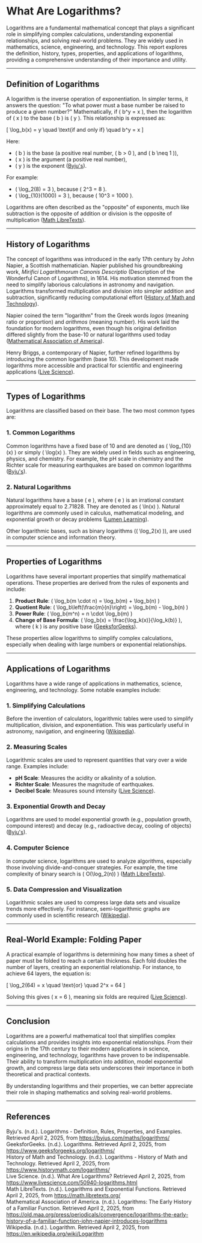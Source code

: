 # What Are Logarithms?

Logarithms are a fundamental mathematical concept that plays a significant role in simplifying complex calculations, understanding exponential relationships, and solving real-world problems. They are widely used in mathematics, science, engineering, and technology. This report explores the definition, history, types, properties, and applications of logarithms, providing a comprehensive understanding of their importance and utility.

---

## Definition of Logarithms

A logarithm is the inverse operation of exponentiation. In simpler terms, it answers the question: "To what power must a base number be raised to produce a given number?" Mathematically, if \( b^y = x \), then the logarithm of \( x \) to the base \( b \) is \( y \). This relationship is expressed as:

\[
\log_b(x) = y \quad \text{if and only if} \quad b^y = x
\]

Here:
- \( b \) is the base (a positive real number, \( b > 0 \), and \( b \neq 1 \)),
- \( x \) is the argument (a positive real number),
- \( y \) is the exponent ([Byju's](https://byjus.com/maths/logarithms/)).

For example:
- \( \log_2(8) = 3 \), because \( 2^3 = 8 \).
- \( \log_{10}(1000) = 3 \), because \( 10^3 = 1000 \).

Logarithms are often described as the "opposite" of exponents, much like subtraction is the opposite of addition or division is the opposite of multiplication ([Math LibreTexts](https://math.libretexts.org/)).

---

## History of Logarithms

The concept of logarithms was introduced in the early 17th century by John Napier, a Scottish mathematician. Napier published his groundbreaking work, *Mirifici Logarithmorum Canonis Descriptio* (Description of the Wonderful Canon of Logarithms), in 1614. His motivation stemmed from the need to simplify laborious calculations in astronomy and navigation. Logarithms transformed multiplication and division into simpler addition and subtraction, significantly reducing computational effort ([History of Math and Technology](https://www.historymath.com/logarithms/)).

Napier coined the term "logarithm" from the Greek words *logos* (meaning ratio or proportion) and *arithmos* (meaning number). His work laid the foundation for modern logarithms, even though his original definition differed slightly from the base-10 or natural logarithms used today ([Mathematical Association of America](https://old.maa.org/press/periodicals/convergence/logarithms-the-early-history-of-a-familiar-function-john-napier-introduces-logarithms)).

Henry Briggs, a contemporary of Napier, further refined logarithms by introducing the common logarithm (base 10). This development made logarithms more accessible and practical for scientific and engineering applications ([Live Science](https://www.livescience.com/50940-logarithms.html)).

---

## Types of Logarithms

Logarithms are classified based on their base. The two most common types are:

### 1. Common Logarithms
Common logarithms have a fixed base of 10 and are denoted as \( \log_{10}(x) \) or simply \( \log(x) \). They are widely used in fields such as engineering, physics, and chemistry. For example, the pH scale in chemistry and the Richter scale for measuring earthquakes are based on common logarithms ([Byju's](https://byjus.com/maths/logarithms/)).

### 2. Natural Logarithms
Natural logarithms have a base \( e \), where \( e \) is an irrational constant approximately equal to 2.71828. They are denoted as \( \ln(x) \). Natural logarithms are commonly used in calculus, mathematical modeling, and exponential growth or decay problems ([Lumen Learning](https://courses.lumenlearning.com/slcc-interalgebra/chapter/7-5-common-and-natural-logarithms/)).

Other logarithmic bases, such as binary logarithms (\( \log_2(x) \)), are used in computer science and information theory.

---

## Properties of Logarithms

Logarithms have several important properties that simplify mathematical operations. These properties are derived from the rules of exponents and include:

1. **Product Rule**: \( \log_b(m \cdot n) = \log_b(m) + \log_b(n) \)
2. **Quotient Rule**: \( \log_b\left(\frac{m}{n}\right) = \log_b(m) - \log_b(n) \)
3. **Power Rule**: \( \log_b(m^n) = n \cdot \log_b(m) \)
4. **Change of Base Formula**: \( \log_b(x) = \frac{\log_k(x)}{\log_k(b)} \), where \( k \) is any positive base ([GeeksforGeeks](https://www.geeksforgeeks.org/logarithms/)).

These properties allow logarithms to simplify complex calculations, especially when dealing with large numbers or exponential relationships.

---

## Applications of Logarithms

Logarithms have a wide range of applications in mathematics, science, engineering, and technology. Some notable examples include:

### 1. Simplifying Calculations
Before the invention of calculators, logarithmic tables were used to simplify multiplication, division, and exponentiation. This was particularly useful in astronomy, navigation, and engineering ([Wikipedia](https://en.wikipedia.org/wiki/Logarithm)).

### 2. Measuring Scales
Logarithmic scales are used to represent quantities that vary over a wide range. Examples include:
- **pH Scale**: Measures the acidity or alkalinity of a solution.
- **Richter Scale**: Measures the magnitude of earthquakes.
- **Decibel Scale**: Measures sound intensity ([Live Science](https://www.livescience.com/50940-logarithms.html)).

### 3. Exponential Growth and Decay
Logarithms are used to model exponential growth (e.g., population growth, compound interest) and decay (e.g., radioactive decay, cooling of objects) ([Byju's](https://byjus.com/maths/exponential-and-logarithmic-functions/)).

### 4. Computer Science
In computer science, logarithms are used to analyze algorithms, especially those involving divide-and-conquer strategies. For example, the time complexity of binary search is \( O(\log_2(n)) \) ([Math LibreTexts](https://math.libretexts.org/)).

### 5. Data Compression and Visualization
Logarithmic scales are used to compress large data sets and visualize trends more effectively. For instance, semi-logarithmic graphs are commonly used in scientific research ([Wikipedia](https://en.wikipedia.org/wiki/Logarithm)).

---

## Real-World Example: Folding Paper

A practical example of logarithms is determining how many times a sheet of paper must be folded to reach a certain thickness. Each fold doubles the number of layers, creating an exponential relationship. For instance, to achieve 64 layers, the equation is:

\[
\log_2(64) = x \quad \text{or} \quad 2^x = 64
\]

Solving this gives \( x = 6 \), meaning six folds are required ([Live Science](https://www.livescience.com/50940-logarithms.html)).

---

## Conclusion

Logarithms are a powerful mathematical tool that simplifies complex calculations and provides insights into exponential relationships. From their origins in the 17th century to their modern applications in science, engineering, and technology, logarithms have proven to be indispensable. Their ability to transform multiplication into addition, model exponential growth, and compress large data sets underscores their importance in both theoretical and practical contexts.

By understanding logarithms and their properties, we can better appreciate their role in shaping mathematics and solving real-world problems.

---

## References

Byju's. (n.d.). Logarithms - Definition, Rules, Properties, and Examples. Retrieved April 2, 2025, from https://byjus.com/maths/logarithms/  
GeeksforGeeks. (n.d.). Logarithms. Retrieved April 2, 2025, from https://www.geeksforgeeks.org/logarithms/  
History of Math and Technology. (n.d.). Logarithms - History of Math and Technology. Retrieved April 2, 2025, from https://www.historymath.com/logarithms/  
Live Science. (n.d.). What Are Logarithms? Retrieved April 2, 2025, from https://www.livescience.com/50940-logarithms.html  
Math LibreTexts. (n.d.). Logarithms and Exponential Functions. Retrieved April 2, 2025, from https://math.libretexts.org/  
Mathematical Association of America. (n.d.). Logarithms: The Early History of a Familiar Function. Retrieved April 2, 2025, from https://old.maa.org/press/periodicals/convergence/logarithms-the-early-history-of-a-familiar-function-john-napier-introduces-logarithms  
Wikipedia. (n.d.). Logarithm. Retrieved April 2, 2025, from https://en.wikipedia.org/wiki/Logarithm  